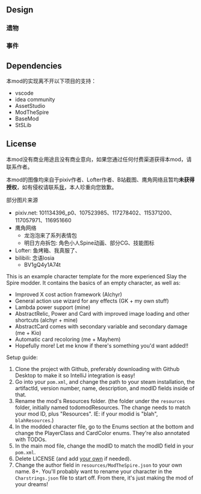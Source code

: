 ## Design

### 遗物


### 事件

### 


## Dependencies

本mod的实现离不开以下项目的支持：

- vscode
- idea community
- AssetStudio
- ModTheSpire
- BaseMod
- StSLib

## License

本mod没有商业用途且没有商业意向，如果您通过任何付费渠道获得本mod，请联系作者。

本mod的图像均来自于pixiv作者、Lofter作者、B站截图、鹰角网络且暂均**未获得授权**，如有侵权请联系[我](mailto:20722003@bjtu.edu.cn)，本人珍重向您致歉。

部分图片来源

- pixiv.net: 101134396_p0、107523985、117278402、115371200、117057971、116951660
- 鹰角网络
  - 龙泡泡来了系列表情包
  - 明日方舟拆包: 角色小人Spine动画、部分CG、技能图标
- Lofter: 鱼烤箱、我真服了、
- bilibili: 念语losia
  - BV1gQ4y1A74t

This is an example character template for the more experienced Slay the Spire modder.
It contains the basics of an empty character, as well as:
- Improved X cost action framework (Alchyr)
- General action use wizard for any effects (GK + my own stuff)
- Lambda power support (mine)
- AbstractRelic, Power and Card with improved image loading and other shortcuts (alchyr + mine)
- AbstractCard comes with secondary variable and secondary damage (me + Kio)
- Automatic card recoloring (me + Mayhem)
- Hopefully more! Let me know if there's something you'd want added!!

Setup guide:
1. Clone the project with Github, preferably downloading with Github Desktop to make it so IntelliJ integration is easy!
2. Go into your `pom.xml`, and change the path to your steam installation, the artifactId, version number, name, description, and modID fields inside of that.
3. Rename the mod's Resources folder. (the folder under the `resources` folder, initially named todomodResources. The change needs to match your mod ID, plus "Resources". IE: if your modid is "blah", `blahResources`.)
4. In the modded character file, go to the Enums section at the bottom and change the PlayerClass and CardColor enums. They're also annotated with TODOs.
5. In the main mod file, change the modID to match the modID field in your `pom.xml`.
6. Delete LICENSE (and add [your own](https://docs.github.com/en/repositories/managing-your-repositorys-settings-and-features/customizing-your-repository/licensing-a-repository) if needed).
7. Change the author field in `resources/ModTheSpire.json` to your own name.
8+. You'll probably want to rename your character in the `Charstrings.json` file to start off. From there, it's just making the mod of your dreams!
